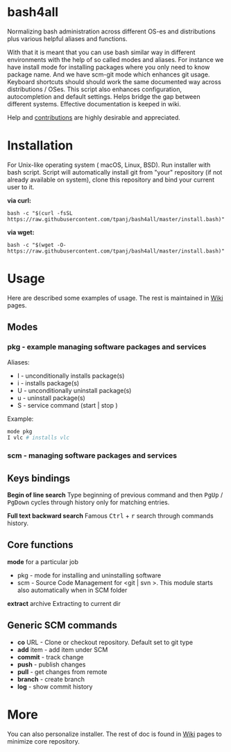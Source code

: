 # bash4all
Normalizing bash administration across different OS-es and distributions plus various helpful aliases and functions.

With that it is meant that you can use bash similar way in different environments 
with the help of so called modes and aliases.
For instance we have install mode for installing packages where
you only need to know package name.
And we have scm-git mode which enhances git usage.
Keyboard shortcuts should should work the same documented way across distributions / OSes.
This script also enhances configuration, autocompletion and default settings.
Helps bridge the gap between different systems.
Effective documentation is keeped in wiki.

Help and [contributions](https://github.com/tpanj/bash4all/wiki/Contribute)
are highly desirable and appreciated.

# Installation
For Unix-like operating system ( macOS, Linux, BSD).
Run installer with bash script.
Script will automatically install git from "your" repository 
(if not already available on system),
clone this repository and bind your current user to it.

**via curl:**

    bash -c "$(curl -fsSL https://raw.githubusercontent.com/tpanj/bash4all/master/install.bash)"

**via wget:**

    bash -c "$(wget -O- https://raw.githubusercontent.com/tpanj/bash4all/master/install.bash)"

# Usage
Here are described some examples of usage. The rest is maintained in [Wiki](https://github.com/tpanj/bash4all/wiki) pages.

## Modes
### pkg - example managing software packages and services
Aliases:
* I - unconditionally installs package(s)
* i - installs package(s)
* U - unconditionally uninstall package(s)
* u - uninstall package(s)
* S - service command (start | stop )

Example:
```bash
mode pkg
I vlc # installs vlc
```
### scm - managing software packages and services

## Keys bindings

**Begin of line search**
Type beginning of previous command and then <kbd>PgUp</kbd> / <kbd>PgDown</kbd>
cycles through history only for matching entries.

**Full text backward search**
Famous <kbd>Ctrl</kbd> + <kbd>r</kbd> search through commands history.

## Core functions
**mode** for a particular job
* pkg -  mode for installing and uninstalling software
* scm - Source Code Management for <git | svn >. This module starts also automatically when in SCM folder

**extract** archive
Extracting to current dir

## Generic SCM commands
* **co** URL - Clone or checkout repository. Default set to git type
* **add** item - add item under SCM
* **commit** - track change
* **push** - publish changes
* **pull** - get changes from remote
* **branch** - create branch
* **log** - show commit history

# More
You can also personalize installer. The rest of doc is found in 
[Wiki](https://github.com/tpanj/bash4all/wiki) pages to minimize core repository.